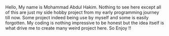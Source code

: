 Hello, My name is Mohammad Abdul Hakim.
Nothing to see here except all of this are just my side hobby project from my early programming journey till now.
Some project indeed being use by myself and some is easily forgotten. 
My coding is nothing impressive to be honest but the idea itself is what drive me to create many weird project here.
So Enjoy !!
